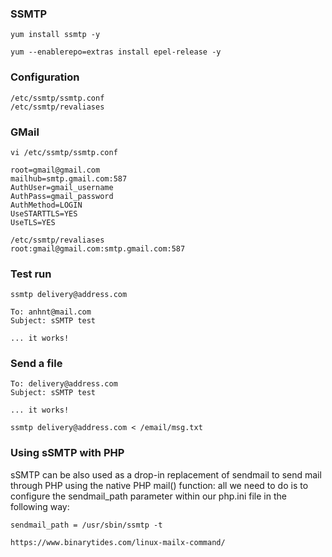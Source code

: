 ### SSMTP

`yum install ssmtp -y`

`yum --enablerepo=extras install epel-release -y`

### Configuration
 
```
/etc/ssmtp/ssmtp.conf
/etc/ssmtp/revaliases
```

### GMail

`vi /etc/ssmtp/ssmtp.conf`

```
root=gmail@gmail.com
mailhub=smtp.gmail.com:587
AuthUser=gmail_username
AuthPass=gmail_password
AuthMethod=LOGIN
UseSTARTTLS=YES
UseTLS=YES
```

```
/etc/ssmtp/revaliases
root:gmail@gmail.com:smtp.gmail.com:587
```

### Test run

`ssmtp delivery@address.com`

```
To: anhnt@mail.com
Subject: sSMTP test

... it works!
```

### Send a file

```
To: delivery@address.com
Subject: sSMTP test

... it works!
```

`ssmtp delivery@address.com < /email/msg.txt`

### Using sSMTP with PHP

sSMTP can be also used as a drop-in replacement of sendmail to send mail through PHP using the native PHP  mail()  function: all we need to do is to configure the sendmail_path parameter within our php.ini file in the following way:

`sendmail_path = /usr/sbin/ssmtp -t`


`https://www.binarytides.com/linux-mailx-command/`







